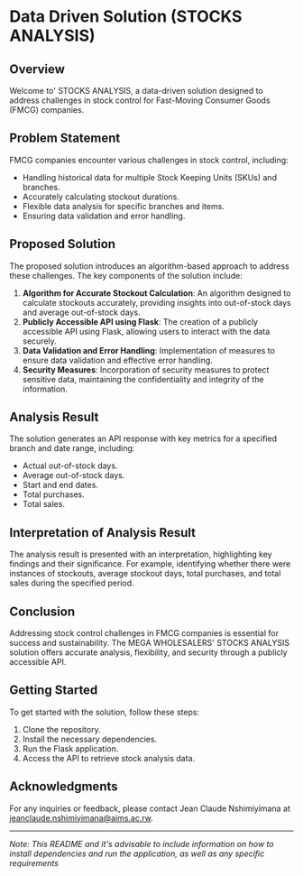# Data Driven Solution (STOCKS ANALYSIS)

## Overview

Welcome to' STOCKS ANALYSIS, a data-driven solution designed to address challenges in stock control for Fast-Moving Consumer Goods (FMCG) companies.
## Problem Statement

FMCG companies encounter various challenges in stock control, including:
- Handling historical data for multiple Stock Keeping Units (SKUs) and branches.
- Accurately calculating stockout durations.
- Flexible data analysis for specific branches and items.
- Ensuring data validation and error handling.

## Proposed Solution

The proposed solution introduces an algorithm-based approach to address these challenges. The key components of the solution include:
1. **Algorithm for Accurate Stockout Calculation**: An algorithm designed to calculate stockouts accurately, providing insights into out-of-stock days and average out-of-stock days.
2. **Publicly Accessible API using Flask**: The creation of a publicly accessible API using Flask, allowing users to interact with the data securely.
3. **Data Validation and Error Handling**: Implementation of measures to ensure data validation and effective error handling.
4. **Security Measures**: Incorporation of security measures to protect sensitive data, maintaining the confidentiality and integrity of the information.

## Analysis Result

The solution generates an API response with key metrics for a specified branch and date range, including:
- Actual out-of-stock days.
- Average out-of-stock days.
- Start and end dates.
- Total purchases.
- Total sales.

## Interpretation of Analysis Result

The analysis result is presented with an interpretation, highlighting key findings and their significance. For example, identifying whether there were instances of stockouts, average stockout days, total purchases, and total sales during the specified period.

## Conclusion

Addressing stock control challenges in FMCG companies is essential for success and sustainability. The MEGA WHOLESALERS' STOCKS ANALYSIS solution offers accurate analysis, flexibility, and security through a publicly accessible API.

## Getting Started

To get started with the solution, follow these steps:
1. Clone the repository.
2. Install the necessary dependencies.
3. Run the Flask application.
4. Access the API to retrieve stock analysis data.

## Acknowledgments
 For any inquiries or feedback, please contact Jean Claude Nshimiyimana at jeanclaude.nshimiyimana@aims.ac.rw.

---
*Note: This README and it's advisable to include information on how to install dependencies and run the application, as well as any specific requirements*
